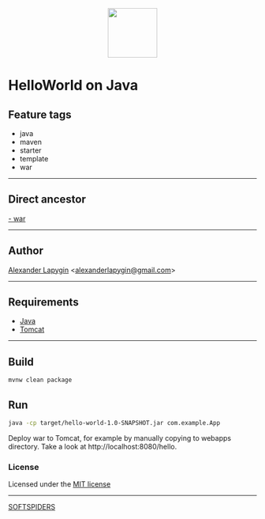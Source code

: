 <div align="center">
    <a href="https://github.com/softspiders/softspiders">
      <img src="https://avatars.githubusercontent.com/u/47006425?v=4" width="100" height="100"/>
    </a>
</div> 

# HelloWorld on Java


## Feature tags
- java
- maven
- starter
- template
- war

---

## Direct ancestor
[- war](https://github.com/AlexanderLapygin/java-helloworld/tree/main#readme)

---

## Author

[Alexander Lapygin](https://github.com/AlexanderLapygin) <<alexanderlapygin@gmail.com>>

---

## Requirements

- [Java](https://www.oracle.com/java/technologies/javase/jdk17-archive-downloads.html)
- [Tomcat](https://tomcat.apache.org/)

---

## Build

```sh
mvnw clean package
```

## Run

```sh
java -cp target/hello-world-1.0-SNAPSHOT.jar com.example.App
```

Deploy war to Tomcat, for example by manually copying to webapps directory.
Take a look at http://localhost:8080/hello.

### License

Licensed under the [MIT license](./LICENSE)

---

[SOFTSPIDERS](https://github.com/softspiders/softspiders)
